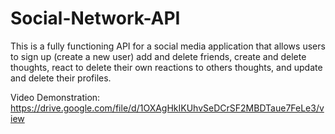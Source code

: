 # Social-Network-API

This is a fully functioning API for a social media application that allows users to sign up (create a new user) add and delete friends, create and delete thoughts, react to delete their own reactions to others thoughts, and update and delete their profiles.

Video Demonstration: https://drive.google.com/file/d/1OXAgHkIKUhvSeDCrSF2MBDTaue7FeLe3/view
